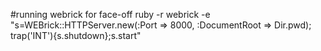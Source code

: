 #running webrick for face-off
ruby -r webrick -e "s=WEBrick::HTTPServer.new(:Port => 8000, :DocumentRoot => Dir.pwd); trap('INT'){s.shutdown};s.start"

